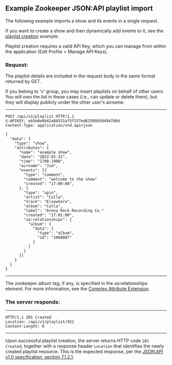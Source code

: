 ## Example Zookeeper JSON:API playlist import

The following example imports a show and its events in a single request.

If you want to create a show and then dynamically add events to it,
see the [playlist creation](PlaylistEvents.md) example.

Playlist creation requires a valid API Key, which you can manage from
within the application (Edit Profile > Manage API Keys).

### Request:

The playlist details are included in the request body in the same
format returned by GET.

If you belong to 'v' group, you may insert playlists on behalf of
other users: You will own the list in these cases (i.e., can update or
delete them), but they will display publicly under the other user's
airname.

---
````
POST /api/v1/playlist HTTP/1.1
X-APIKEY: eb5e0e0b42a84531af5f257ed61505050494788d
Content-Type: application/vnd.api+json

{
  "data": {
    "type": "show",
    "attributes": {
      "name": "example show",
      "date": "2022-01-31",
      "time": "1700-1900",
      "airname": "Jim",
      "events": [{
        "type": "comment",
        "comment": "welcome to the show"
        "created": "17:00:00",
      }, {
        "type": "spin",
        "artist": "Calla",
        "track": "Elsewhere",
        "album": "Calla",
        "label": "Arena Rock Recording Co."
        "created": "17:01:00",
        "xa:relationships": {
          "album": {
            "data": {
              "type": "album",
              "id": "1060007"
            }
          }
        }
      }]
    }
  }
}
````
---

The zookeeper album tag, if any, is specified in the xa:relationships
element.  For more information, see the [Complex Attribute
Extension](xa.md).

### The server responds:
---
````
HTTP/1.1 201 Created
Location: /api/v1/playlist/921
Content-Length: 0
````
---

Upon successful playlist creation, the server returns HTTP code `201
Created`, together with a response header `Location` that identifies
the newly created playlist resource.  This is the expected response,
per the [JSON:API v1.0 specification, section 7.1.2.1](https://jsonapi.org/format/#crud-creating-responses).
